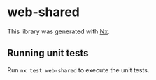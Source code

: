 # web-shared

This library was generated with [Nx](https://nx.dev).

## Running unit tests

Run `nx test web-shared` to execute the unit tests.
